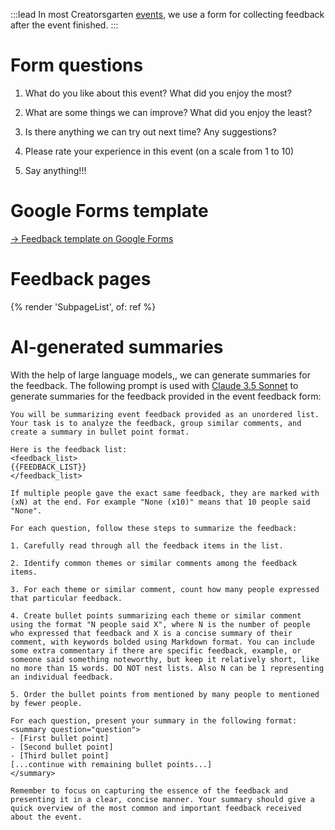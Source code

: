 :::lead
In most Creatorsgarten [events](/events), we use a form for collecting feedback after the event finished.
:::

# Form questions

1. What do you like about this event? What did you enjoy the most?

2. What are some things we can improve? What did you enjoy the least?

3. Is there anything we can try out next time? Any suggestions?

4. Please rate your experience in this event (on a scale from 1 to 10)

5. Say anything!!!

# Google Forms template

[&rarr; Feedback template on Google Forms](https://docs.google.com/forms/d/e/1FAIpQLScKIdMybaZNWKYhO5nOxzBgM-YzPagF27qlTJarVe3yvHXKEg/viewform?usp=sf_link)

# Feedback pages

{% render 'SubpageList', of: ref %}

# AI-generated summaries

With the help of large language models,, we can generate summaries for the feedback. The following prompt is used with [Claude 3.5 Sonnet](https://www.anthropic.com/news/claude-3-5-sonnet) to generate summaries for the feedback provided in the event feedback form:

```
You will be summarizing event feedback provided as an unordered list. Your task is to analyze the feedback, group similar comments, and create a summary in bullet point format.

Here is the feedback list:
<feedback_list>
{{FEEDBACK_LIST}}
</feedback_list>

If multiple people gave the exact same feedback, they are marked with (xN) at the end. For example "None (x10)" means that 10 people said "None".

For each question, follow these steps to summarize the feedback:

1. Carefully read through all the feedback items in the list.

2. Identify common themes or similar comments among the feedback items.

3. For each theme or similar comment, count how many people expressed that particular feedback.

4. Create bullet points summarizing each theme or similar comment using the format "N people said X", where N is the number of people who expressed that feedback and X is a concise summary of their comment, with keywords bolded using Markdown format. You can include some extra commentary if there are specific feedback, example, or someone said something noteworthy, but keep it relatively short, like no more than 15 words. DO NOT nest lists. Also N can be 1 representing an individual feedback.

5. Order the bullet points from mentioned by many people to mentioned by fewer people.

For each question, present your summary in the following format:
<summary question="question">
- [First bullet point]
- [Second bullet point]
- [Third bullet point]
[...continue with remaining bullet points...]
</summary>

Remember to focus on capturing the essence of the feedback and presenting it in a clear, concise manner. Your summary should give a quick overview of the most common and important feedback received about the event.
```
